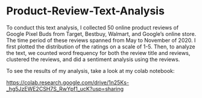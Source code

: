 # Product-Review-Text-Analysis 

To conduct this text analysis, I collected 50 online product reviews of Google Pixel Buds from Target, Bestbuy, Walmart, and Google’s online store. The time period of these reviews spanned from May to November of 2020. I first plotted the distribution of the ratings on a scale of 1-5. Then, to analyze the text, we counted word frequency for both the review title and reviews, clustered the reviews, and did a sentiment analysis using the reviews. 

To see the results of my analysis, take a look at my colab notebook:

https://colab.research.google.com/drive/1n25Ks-_hg5JzEWE2CSH7S_RwYpf1_ucK?usp=sharing
